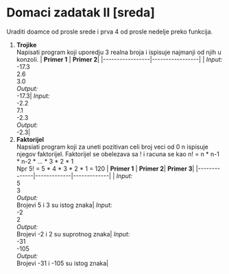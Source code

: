 # Domaci zadatak II [sreda]

  Uraditi doamce od prosle srede i prva 4 od prosle nedelje preko funkcija.
  
1. **Trojike**<br>
	Napisati program koji uporedju 3 realna broja i ispisuje najmanji od njih u konzoli.
	| **Primer 1** |  **Primer 2**| 
	|-----------------|-----------------|
	| *Input:*  <br>-17.3<br>2.6<br>3.0<br>*Output:* <br> -17.3| *Input:* <br> -2.2<br>7.1<br>-2.3<br> *Output:* <br>-2.3|
2. **Faktorijel**<br>
	Napsiati program koji za uneti pozitivan celi broj veci od 0 n ispisuje njegov faktorijel.
   Faktorijel se obelezava sa ! i racuna se kao n! = n * n-1 * n-2 * ... * 3 * 2 * 1<br>
   Npr 5! = 5 * 4 * 3 * 2 * 1 = 120
	| **Primer 1** | **Primer 2**| **Primer 3**|
	|--------------|-------------|-------------|
	| *Input:* <br>5<br>3<br> *Output:* <br> Brojevi 5 i 3 su istog znaka| *Input:* <br>-2<br>2<br> *Output:* <br> Brojevi -2 i 2 su suprotnog znaka| *Input:* <br>-31<br>-105<br> *Output:* <br> Brojevi -31 i -105 su istog znaka|

